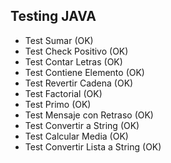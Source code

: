 ## Testing JAVA

- Test Sumar (OK)
- Test Check Positivo (OK)
- Test Contar Letras (OK)
- Test Contiene Elemento (OK)
- Test Revertir Cadena (OK)
- Test Factorial (OK)
- Test Primo (OK)
- Test Mensaje con Retraso (OK)
- Test Convertir a String (OK)
- Test Calcular Media (OK)
- Test Convertir Lista a String (OK)
